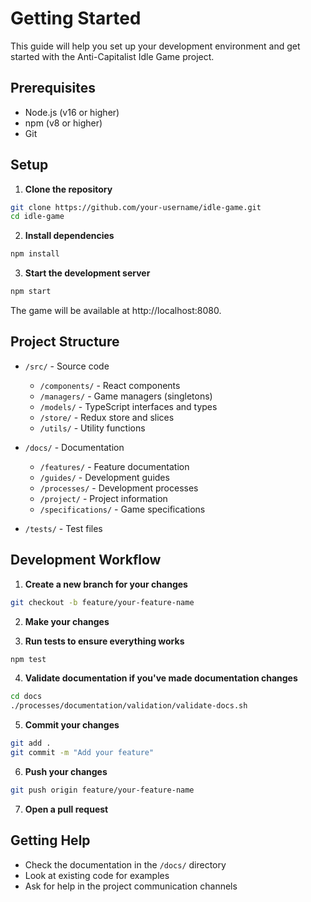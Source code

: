 # Getting Started

This guide will help you set up your development environment and get started with the Anti-Capitalist Idle Game project.

## Prerequisites

- Node.js (v16 or higher)
- npm (v8 or higher)
- Git

## Setup

1. **Clone the repository**

```bash
git clone https://github.com/your-username/idle-game.git
cd idle-game
```

2. **Install dependencies**

```bash
npm install
```

3. **Start the development server**

```bash
npm start
```

The game will be available at http://localhost:8080.

## Project Structure

- `/src/` - Source code
  - `/components/` - React components
  - `/managers/` - Game managers (singletons)
  - `/models/` - TypeScript interfaces and types
  - `/store/` - Redux store and slices
  - `/utils/` - Utility functions

- `/docs/` - Documentation
  - `/features/` - Feature documentation
  - `/guides/` - Development guides
  - `/processes/` - Development processes
  - `/project/` - Project information
  - `/specifications/` - Game specifications

- `/tests/` - Test files

## Development Workflow

1. **Create a new branch for your changes**

```bash
git checkout -b feature/your-feature-name
```

2. **Make your changes**

3. **Run tests to ensure everything works**

```bash
npm test
```

4. **Validate documentation if you've made documentation changes**

```bash
cd docs
./processes/documentation/validation/validate-docs.sh
```

5. **Commit your changes**

```bash
git add .
git commit -m "Add your feature"
```

6. **Push your changes**

```bash
git push origin feature/your-feature-name
```

7. **Open a pull request**

## Getting Help

- Check the documentation in the `/docs/` directory
- Look at existing code for examples
- Ask for help in the project communication channels